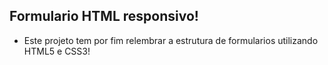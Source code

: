 ## Formulario HTML responsivo!

* Este projeto tem por fim relembrar a estrutura de formularios utilizando HTML5 e CSS3!
